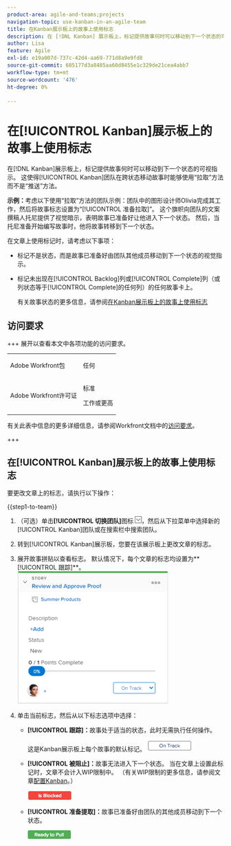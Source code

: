 ```yaml
---
product-area: agile-and-teams;projects
navigation-topic: use-kanban-in-an-agile-team
title: 在Kanban展示板上的故事上使用标志
description: 在 [!DNL Kanban] 展示板上，标记提供故事何时可以移动到下一个状态的可视指示。 这使得Kanban团队在跨状态移动故事时能够使用“拉取”方法而不是“推送”方法。
author: Lisa
feature: Agile
exl-id: e19a007d-737c-42d4-aa69-771d8a9e9fd8
source-git-commit: 685177d3a8485aa60d8455e1c329de21cea4abb7
workflow-type: tm+mt
source-wordcount: '476'
ht-degree: 0%

---
```


# 在[!UICONTROL Kanban]展示板上的故事上使用标志

在[!DNL Kanban]展示板上，标记提供故事何时可以移动到下一个状态的可视指示。 这使得[!UICONTROL Kanban]团队在跨状态移动故事时能够使用“拉取”方法而不是“推送”方法。

**示例：**&#x200B;考虑以下使用“拉取”方法的团队示例：团队中的图形设计师Olivia完成其工作，然后将故事标志设置为“[!UICONTROL 准备拉取]”。 这个旗帜向团队的文案撰稿人托尼提供了视觉暗示，表明故事已准备好让他进入下一个状态。 然后，当托尼准备开始编写故事时，他将故事转移到下一个状态。

在文章上使用标记时，请考虑以下事项：

* 标记不是状态，而是故事已准备好由团队其他成员移动到下一个状态的视觉指示。
* 标记未出现在[!UICONTROL Backlog]列或[!UICONTROL Complete]列（或列状态等于[!UICONTROL Complete]的任何列）的任何故事卡上。

  有关故事状态的更多信息，请参阅[在Kanban展示板上的故事上使用标志](#updating-the-status-of-stories-and-subtasks)

## 访问要求

+++ 展开以查看本文中各项功能的访问要求。

<table style="table-layout:auto"> 
 <col> 
 </col> 
 <col> 
 </col> 
 <tbody> 
  <tr> 
   <td role="rowheader">Adobe Workfront包</td> 
   <td> <p>任何</p> </td> 
  </tr> 
  <tr> 
   <td role="rowheader">Adobe Workfront许可证</td> 
   <td> <p>标准</p> 
   <p>工作或更高</p> </td> 
  </tr>
 </tbody> 
</table>

有关此表中信息的更多详细信息，请参阅Workfront文档中的[访问要求](/help/quicksilver/administration-and-setup/add-users/access-levels-and-object-permissions/access-level-requirements-in-documentation.md)。

+++

## 在[!UICONTROL Kanban]展示板上的故事上使用标志

要更改文章上的标志，请执行以下操作：

{{step1-to-team}}

1. （可选）单击&#x200B;**[!UICONTROL 切换团队]**&#x200B;图标![切换团队图标](assets/switch-team-icon.png)，然后从下拉菜单中选择新的[!UICONTROL Kanban]团队或在搜索栏中搜索团队。

1. 转到[!UICONTROL Kanban]展示板，您要在该展示板上更改文章的标志。
1. 展开故事拼贴以查看标志。
默认情况下，每个文章的标志均设置为**[!UICONTROL 跟踪]**。
   ![看板卡](assets/agile-storycard-kanban-2021-350x308.png)

1. 单击当前标志，然后从以下标志选项中选择：

   * **[!UICONTROL 跟踪]：**&#x200B;故事处于适当的状态，此时无需执行任何操作。

     这是Kanban展示板上每个故事的默认标记。
     ![kanban_flag_ontrack.png](assets/kanban-flag-ontrack.png)

   * **[!UICONTROL 被阻止]：**&#x200B;故事无法进入下一个状态。 当在文章上设置此标记时，文章不会计入WIP限制中。 （有关WIP限制的更多信息，请参阅文章[配置Kanban](../../agile/get-started-with-agile-in-workfront/configure-kanban.md)。）

     ![kanban_flag_blocked.png](assets/kanban-flag-blocked.png)

   * **[!UICONTROL 准备提取]：**&#x200B;故事已准备好由团队的其他成员移动到下一个状态。

     ![kanban_flag_ready.png](assets/kanban-flag-ready.png)

